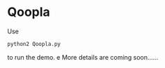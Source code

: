 # Qoopla

Use
```python
python2 Qoopla.py
```
to run the demo. 
e
More details are coming soon......
